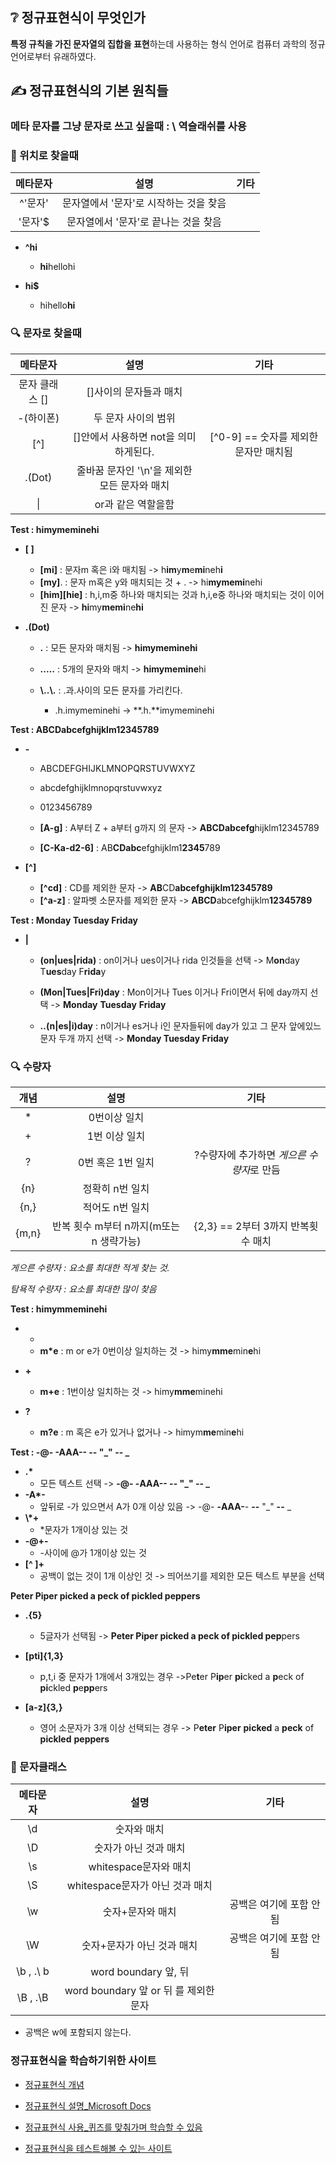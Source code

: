 ## ❔ 정규표현식이 무엇인가

**특정 규칙을 가진 문자열의 집합을 표현**하는데 사용하는 형식 언어로 컴퓨터 과학의 정규 언어로부터 유래하였다.

## ✍ 정규표현식의 기본 원칙들

### 메타 문자를 그냥 문자로 쓰고 싶을때 : \ 역슬래쉬를 사용

### 📍 위치로 찾을때

| 메타문자 |                  설명                  | 기타 |
| :------: | :------------------------------------: | :--: |
| ^'문자'  | 문자열에서 '문자'로 시작하는 것을 찾음 |      |
| '문자'$  |  문자열에서 '문자'로 끝나는 것을 찾음  |      |

- **^hi**

  - **hi**hellohi

- **hi$**

  - hihello**hi**

### 🔍 문자로 찾을때

|    메타문자    |                     설명                     |                 기타                  |
| :------------: | :------------------------------------------: | :-----------------------------------: |
| 문자 클래스 [] |            []사이의 문자들과 매치            |                                       |
|   -(하이폰)    |             두 문자 사이의 범위              |                                       |
|      [^]       |    []안에서 사용하면 not을 의미하게된다.     | [^0-9] == 숫자를 제외한 문자만 매치됨 |
|     .(Dot)     | 줄바꿈 문자인 '\n'을 제외한 모든 문자와 매치 |                                       |
|       \|       |              or과 같은 역할을함              |                                       |

**Test : himymeminehi**

- **\[ ]**

  - **[mi]** : 문자m 혹은 i와 매치됨 -> h**im**y**m**e**mi**neh**i**
  - **[my]**. : 문자 m혹은 y와 매치되는 것 + . -> hi**mymemi**nehi
  - **\[him][hie]** : h,i,m중 하나와 매치되는 것과 h,i,e중 하나와 매치되는 것이 이어진 문자 -> **hi**my**memi**ne**hi**

- **.(Dot)**

  - **.** : 모든 문자와 매치됨 -> **himymeminehi**

  - **.....** : 5개의 문자와 매치 -> **himymemine**hi

  - **\\..\\.** : .과.사이의 모든 문자를 가리킨다.

    - .h.imymeminehi -> **.h.**imymeminehi

**Test : ABCDabcefghijklm12345789**

- **-**

  - ABCDEFGHIJKLMNOPQRSTUVWXYZ

  - abcdefghijklmnopqrstuvwxyz

  - 0123456789

  - **[A-g]** : A부터 Z + a부터 g까지 의 문자 -> **ABCDabcefg**hijklm12345789

  - **[C-Ka-d2-6]** : AB**CDabc**efghijklm1**2345**789

- **[^]**

  - **[^cd]** : CD를 제외한 문자 -> **AB**CD**abcefghijklm12345789**
  - **[^a-z]** : 알파벳 소문자를 제외한 문자 -> **ABCD**abcefghijklm**12345789**

**Test : Monday Tuesday Friday**

- **|**

  - **(on|ues|rida)** : on이거나 ues이거나 rida 인것들을 선택 -> M**on**day T**ues**day F**rida**y

  - **(Mon|Tues|Fri)day** : Mon이거나 Tues 이거나 Fri이면서 뒤에 day까지 선택 -> **Monday** **Tuesday** **Friday**

  - **..(n|es|i)day** : n이거나 es거나 i인 문자들뒤에 day가 있고 그 문자 앞에있느 문자 두개 까지 선택 -> **Monday Tuesday Friday**

### 🔍 수량자

| 개념  |                  설명                   |                   기타                    |
| :---: | :-------------------------------------: | :---------------------------------------: |
|  \*   |              0번이상 일치               |                                           |
|   +   |              1번 이상 일치              |                                           |
|   ?   |            0번 혹은 1번 일치            | ?수량자에 추가하면 *게으른 수량자*로 만듬 |
|  {n}  |             정확히 n번 일치             |                                           |
| {n,}  |             적어도 n번 일치             |                                           |
| {m,n} | 반복 횟수 m부터 n까지(m또는 n 생략가능) |    {2,3} == 2부터 3까지 반복횟수 매치     |

_게으른 수량자 : 요소를 최대한 적게 찾는 것._

_탐욕적 수량자 : 요소를 최대한 많이 찾음_

**Test : himymmeminehi**

- -
  - **m\*e** : m or e가 0번이상 일치하는 것 -> himy**mme**min**e**hi
- **+**

  - **m+e** : 1번이상 일치하는 것 -> himy**mme**minehi

- **?**
  - **m?e** : m 혹은 e가 있거나 없거나 -> himym**me**min**e**hi

**Test : -@- -AAA-- -- "_" -- _**

- **.\***
  - 모든 텍스트 선택 -> **-@- -AAA-- -- "_" -- _**
- **-A\*-**
  - 앞뒤로 -가 있으면서 A가 0개 이상 있음 -> -@- **-AAA-**- **--** "_" **--** _
- **\\\*+**
  - \*문자가 1개이상 있는 것
- **-@+-**
  - -사이에 @가 1개이상 있는 것
- **[^ ]+**
  - 공백이 없는 것이 1개 이상인 것 -> 띄어쓰기를 제외한 모든 텍스트 부분을 선택

**Peter Piper picked a peck of pickled peppers**

- **.{5}**

  - 5글자가 선택됨 -> **Peter Piper picked a peck of pickled pep**pers

- **[pti]{1,3}**
  - p,t,i 중 문자가 1개에서 3개있는 경우 ->Pe**t**er P**ip**er **pi**cked a **p**eck of **pi**ckled **p**e**pp**ers
- **[a-z]{3,}**
  - 영어 소문자가 3개 이상 선택되는 경우 -> P**eter** P**iper** **picked** a **peck** of **pickled** **peppers**

### 📄 문자클래스

| 메타문자  |                 설명                  |          기타           |
| :-------: | :-----------------------------------: | :---------------------: |
|    \d     |              숫자와 매치              |                         |
|    \D     |         숫자가 아닌 것과 매치         |                         |
|    \s     |         whitespace문자와 매치         |                         |
|    \S     |    whitespace문자가 아닌 것과 매치    |                         |
|    \w     |           숫자+문자와 매치            | 공백은 여기에 포함 안됨 |
|    \W     |      숫자+문자가 아닌 것과 매치       | 공백은 여기에 포함 안됨 |
| \b , .\ b |         word boundary 앞, 뒤          |                         |
| \B , .\B  | word boundary 앞 or 뒤 를 제외한 문자 |                         |

- 공백은 w에 포함되지 않는다.

### 정규표현식을 학습하기위한 사이트

- [정규표현식 개념](http://zvon.org/comp/r/tut-Regexp.html#Pages~Contents)
- [정규표현식 설명\_Microsoft Docs](https://docs.microsoft.com/ko-kr/dotnet/standard/base-types/regular-expressions)

- [정규표현식 사용\_퀴즈를 맞춰가며 학습할 수 있음](https://regexone.com/)

- [정규표현식을 테스트해볼 수 있는 사이트](https://regexr.com/)
